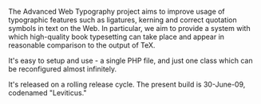 The Advanced Web Typography project aims to improve usage of typographic features such as ligatures, kerning and correct quotation symbols in text on the Web. In particular, we aim to provide a system with which high-quality book typesetting can take place and appear in reasonable comparison to the output of TeX.

It's easy to setup and use - a single PHP file, and just one class which can be reconfigured almost infinitely.

It's released on a rolling release cycle. The present build is 30-June-09, codenamed "Leviticus."